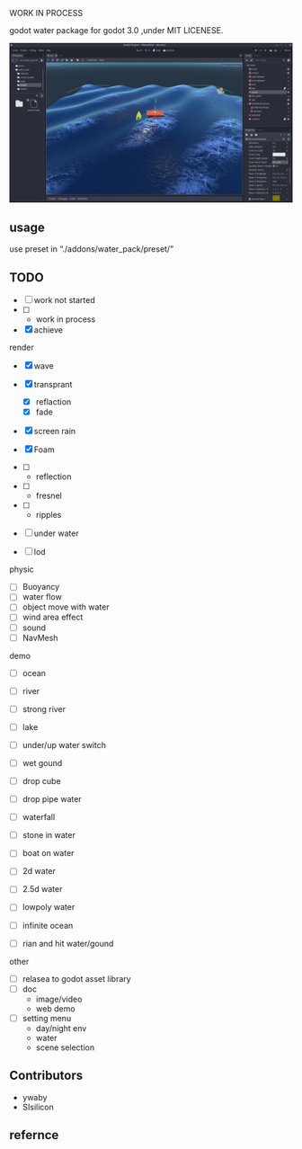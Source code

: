 WORK IN PROCESS

godot water package for godot 3.0 ,under MIT LICENESE.

<!-- ![web demo]() -->
![screenshot](./doc/screen_shot/ocean.jpg)
<!-- ![screenshot](./doc/screen_shot/lowpoly.jpg)
![screenshot](./doc/screen_shot/lake.jpg) -->

## usage
use preset in “./addons/water_pack/preset/”

## TODO
- [ ] work not started
- [ ] * work in process
- [x] achieve

render
- [x] wave
- [x] transprant 
    - [x] reflaction
    - [x] fade
- [x] screen rain
- [x] Foam
- [ ] * reflection
- [ ] * fresnel
- [ ] * ripples
- [ ] under water
- [ ] lod


physic
- [ ] Buoyancy 
- [ ] water flow
- [ ] object move with water
- [ ] wind area effect
- [ ] sound
- [ ] NavMesh

demo
- [ ] ocean
- [ ] river
- [ ] strong river
- [ ] lake
- [ ] under/up water switch
- [ ] wet gound
- [ ] drop cube
- [ ] drop pipe water
- [ ] waterfall
- [ ] stone in water
- [ ] boat on water
- [ ] 2d water
- [ ] 2.5d water
- [ ] lowpoly water
- [ ] infinite ocean
- [ ] rian and hit water/gound 


other
- [ ] relasea to godot asset library
- [ ] doc
    - image/video 
    - web demo
- [ ] setting menu 
    - day/night env
    - water
    - scene selection


## Contributors
- ywaby
- SIsilicon

## refernce
